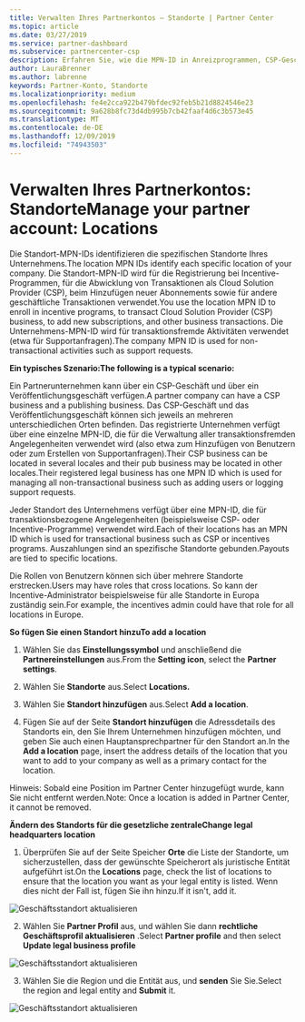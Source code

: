 ```yaml
---
title: Verwalten Ihres Partnerkontos – Standorte | Partner Center
ms.topic: article
ms.date: 03/27/2019
ms.service: partner-dashboard
ms.subservice: partnercenter-csp
description: Erfahren Sie, wie die MPN-ID in Anreizprogrammen, CSP-Geschäfts, Abonnements und anderen Transaktionen verwendet wird.
author: LauraBrenner
ms.author: labrenne
keywords: Partner-Konto, Standorte
ms.localizationpriority: medium
ms.openlocfilehash: fe4e2cca922b479bfdec92feb5b21d8824546e23
ms.sourcegitcommit: 9a628b8fc73d4db995b7cb42faaf4d6c3b573e45
ms.translationtype: MT
ms.contentlocale: de-DE
ms.lasthandoff: 12/09/2019
ms.locfileid: "74943503"
---
```

# <a name="manage-your-partner-account-locations"></a><span data-ttu-id="2fc06-104">Verwalten Ihres Partnerkontos: Standorte</span><span class="sxs-lookup"><span data-stu-id="2fc06-104">Manage your partner account: Locations</span></span>

<span data-ttu-id="2fc06-105">Die Standort-MPN-IDs identifizieren die spezifischen Standorte Ihres Unternehmens.</span><span class="sxs-lookup"><span data-stu-id="2fc06-105">The location MPN IDs identify each specific location of your company.</span></span> <span data-ttu-id="2fc06-106">Die Standort-MPN-ID wird für die Registrierung bei Incentive-Programmen, für die Abwicklung von Transaktionen als Cloud Solution Provider (CSP), beim Hinzufügen neuer Abonnements sowie für andere geschäftliche Transaktionen verwendet.</span><span class="sxs-lookup"><span data-stu-id="2fc06-106">You use the location MPN ID to enroll in incentive programs, to transact Cloud Solution Provider (CSP) business, to add new subscriptions, and other business transactions.</span></span> <span data-ttu-id="2fc06-107">Die Unternehmens-MPN-ID wird für transaktionsfremde Aktivitäten verwendet (etwa für Supportanfragen).</span><span class="sxs-lookup"><span data-stu-id="2fc06-107">The company MPN ID is used for non-transactional activities such as support requests.</span></span>

<span data-ttu-id="2fc06-108">**Ein typisches Szenario:**</span><span class="sxs-lookup"><span data-stu-id="2fc06-108">**The following is a typical scenario:**</span></span> 

<span data-ttu-id="2fc06-109">Ein Partnerunternehmen kann über ein CSP-Geschäft und über ein Veröffentlichungsgeschäft verfügen.</span><span class="sxs-lookup"><span data-stu-id="2fc06-109">A partner company can have a CSP business and a publishing business.</span></span> <span data-ttu-id="2fc06-110">Das CSP-Geschäft und das Veröffentlichungsgeschäft können sich jeweils an mehreren unterschiedlichen Orten befinden. Das registrierte Unternehmen verfügt über eine einzelne MPN-ID, die für die Verwaltung aller transaktionsfremden Angelegenheiten verwendet wird (also etwa zum Hinzufügen von Benutzern oder zum Erstellen von Supportanfragen).</span><span class="sxs-lookup"><span data-stu-id="2fc06-110">Their CSP business can be located in several locales and their pub business may be located in other locales.Their registered legal business has one MPN ID which is used for managing all non-transactional business such as adding users or logging support requests.</span></span> 

<span data-ttu-id="2fc06-111">Jeder Standort des Unternehmens verfügt über eine MPN-ID, die für transaktionsbezogene Angelegenheiten (beispielsweise CSP- oder Incentive-Programme) verwendet wird.</span><span class="sxs-lookup"><span data-stu-id="2fc06-111">Each of their locations has an MPN ID which is used for transactional business such as CSP or incentives programs.</span></span> <span data-ttu-id="2fc06-112">Auszahlungen sind an spezifische Standorte gebunden.</span><span class="sxs-lookup"><span data-stu-id="2fc06-112">Payouts are tied to specific locations.</span></span>

<span data-ttu-id="2fc06-113">Die Rollen von Benutzern können sich über mehrere Standorte erstrecken.</span><span class="sxs-lookup"><span data-stu-id="2fc06-113">Users may have roles that cross locations.</span></span> <span data-ttu-id="2fc06-114">So kann der Incentive-Administrator beispielsweise für alle Standorte in Europa zuständig sein.</span><span class="sxs-lookup"><span data-stu-id="2fc06-114">For example, the incentives admin could have that role for all locations in Europe.</span></span>

<span data-ttu-id="2fc06-115">**So fügen Sie einen Standort hinzu**</span><span class="sxs-lookup"><span data-stu-id="2fc06-115">**To add a location**</span></span>

1. <span data-ttu-id="2fc06-116">Wählen Sie das **Einstellungssymbol** und anschließend die **Partnereinstellungen** aus.</span><span class="sxs-lookup"><span data-stu-id="2fc06-116">From the **Setting icon**, select the **Partner settings**.</span></span> 

2. <span data-ttu-id="2fc06-117">Wählen Sie **Standorte** aus.</span><span class="sxs-lookup"><span data-stu-id="2fc06-117">Select **Locations.**</span></span>

3. <span data-ttu-id="2fc06-118">Wählen Sie **Standort hinzufügen** aus.</span><span class="sxs-lookup"><span data-stu-id="2fc06-118">Select **Add a location**.</span></span>  

4. <span data-ttu-id="2fc06-119">Fügen Sie auf der Seite **Standort hinzufügen** die Adressdetails des Standorts ein, den Sie Ihrem Unternehmen hinzufügen möchten, und geben Sie auch einen Hauptansprechpartner für den Standort an.</span><span class="sxs-lookup"><span data-stu-id="2fc06-119">In the **Add a location** page, insert the address details of the location that you want to add to your company as well as a primary contact for the location.</span></span>

<span data-ttu-id="2fc06-120">Hinweis: Sobald eine Position im Partner Center hinzugefügt wurde, kann Sie nicht entfernt werden.</span><span class="sxs-lookup"><span data-stu-id="2fc06-120">Note: Once a location is added in Partner Center, it cannot be removed.</span></span>

<span data-ttu-id="2fc06-121">**Ändern des Standorts für die gesetzliche zentrale**</span><span class="sxs-lookup"><span data-stu-id="2fc06-121">**Change legal headquarters location**</span></span>

1. <span data-ttu-id="2fc06-122">Überprüfen Sie auf der Seite Speicher **Orte** die Liste der Standorte, um sicherzustellen, dass der gewünschte Speicherort als juristische Entität aufgeführt ist.</span><span class="sxs-lookup"><span data-stu-id="2fc06-122">On the **Locations** page, check the list of locations to ensure that the location you want as your legal entity is listed.</span></span> <span data-ttu-id="2fc06-123">Wenn dies nicht der Fall ist, fügen Sie ihn hinzu.</span><span class="sxs-lookup"><span data-stu-id="2fc06-123">If it isn't, add it.</span></span>

![Geschäftsstandort aktualisieren](images/updatepartnerprofile2.png)

2. <span data-ttu-id="2fc06-125">Wählen Sie **Partner Profil** aus, und wählen Sie dann **rechtliche Geschäftsprofil aktualisieren** .</span><span class="sxs-lookup"><span data-stu-id="2fc06-125">Select **Partner profile** and then select **Update legal business profile**</span></span>

![Geschäftsstandort aktualisieren](images/updatepartnerprofile1.png)

3. <span data-ttu-id="2fc06-127">Wählen Sie die Region und die Entität aus, und **senden** Sie Sie.</span><span class="sxs-lookup"><span data-stu-id="2fc06-127">Select the region and legal entity and **Submit** it.</span></span>

![Geschäftsstandort aktualisieren](images/updatepartnerprofile3.png)

